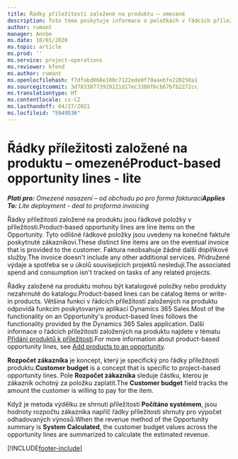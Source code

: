```yaml
---
title: Řádky příležitosti založené na produktu – omezené
description: Toto téma poskytuje informace o položkách v řádcích příležitostí založených na produktu v aplikaci Project Operations.
author: rumant
manager: Annbe
ms.date: 10/01/2020
ms.topic: article
ms.prod: ''
ms.service: project-operations
ms.reviewer: kfend
ms.author: rumant
ms.openlocfilehash: f7dfabd068e180c7122ede0f79aaebfe220250a1
ms.sourcegitcommit: 3d78338773929121d17ec3386f6cb67bfb2272cc
ms.translationtype: HT
ms.contentlocale: cs-CZ
ms.lasthandoff: 04/27/2021
ms.locfileid: "5949536"
---
```

# <a name="product-based-opportunity-lines---lite"></a><span data-ttu-id="3e1f6-103">Řádky příležitosti založené na produktu – omezené</span><span class="sxs-lookup"><span data-stu-id="3e1f6-103">Product-based opportunity lines - lite</span></span>

<span data-ttu-id="3e1f6-104">_**Platí pro:** Omezené nasazení – od obchodu po pro forma fakturaci_</span><span class="sxs-lookup"><span data-stu-id="3e1f6-104">_**Applies To:** Lite deployment - deal to proforma invoicing_</span></span>

<span data-ttu-id="3e1f6-105">Řádky příležitostí založené na produktu jsou řádkové položky v příležitosti.</span><span class="sxs-lookup"><span data-stu-id="3e1f6-105">Product-based opportunity lines are line items on the Opportunity.</span></span> <span data-ttu-id="3e1f6-106">Tyto odlišné řádkové položky jsou uvedeny na konečné faktuře poskytnuté zákazníkovi.</span><span class="sxs-lookup"><span data-stu-id="3e1f6-106">These distinct line items are on the eventual invoice that is provided to the customer.</span></span> <span data-ttu-id="3e1f6-107">Faktura neobsahuje žádné další doplňkové služby.</span><span class="sxs-lookup"><span data-stu-id="3e1f6-107">The invoice doesn't include any other additional services.</span></span> <span data-ttu-id="3e1f6-108">Přidružené výdaje a spotřeba se u úkolů souvisejících projektů nesledují.</span><span class="sxs-lookup"><span data-stu-id="3e1f6-108">The associated spend and consumption isn't tracked on tasks of any related projects.</span></span>

<span data-ttu-id="3e1f6-109">Řádky založené na produktu mohou být katalogové položky nebo produkty nezahrnuté do katalogu.</span><span class="sxs-lookup"><span data-stu-id="3e1f6-109">Product-based lines can be catalog items or write-in products.</span></span> <span data-ttu-id="3e1f6-110">Většina funkcí v řádcích příležitostí založených na produktu odpovídá funkcím poskytovaným aplikací Dynamics 365 Sales.</span><span class="sxs-lookup"><span data-stu-id="3e1f6-110">Most of the functionality on an Opportunity's product-based lines follows the functionality provided by the Dynamics 365 Sales application.</span></span> <span data-ttu-id="3e1f6-111">Další informace o řádcích příležitostí založených na produktu najdete v tématu [Přidání produktů k příležitosti](/dynamics365/sales-enterprise/add-products-opportunity).</span><span class="sxs-lookup"><span data-stu-id="3e1f6-111">For more information about product-based opportunity lines, see [Add products to an opportunity](/dynamics365/sales-enterprise/add-products-opportunity).</span></span>

<span data-ttu-id="3e1f6-112">**Rozpočet zákazníka** je koncept, který je specifický pro řádky příležitosti produktu.</span><span class="sxs-lookup"><span data-stu-id="3e1f6-112">**Customer budget** is a concept that is specific to project-based opportunity lines.</span></span> <span data-ttu-id="3e1f6-113">Pole **Rozpočet zákazníka** sleduje částku, kterou je zákazník ochotný za položku zaplatit.</span><span class="sxs-lookup"><span data-stu-id="3e1f6-113">The **Customer budget** field tracks the amount the customer is willing to pay for the item.</span></span>

<span data-ttu-id="3e1f6-114">Když je metoda výdělku ze shrnutí příležitosti **Počítáno systémem**, jsou hodnoty rozpočtu zákazníka napříč řádky příležitosti shrnuty pro výpočet odhadovaných výnosů.</span><span class="sxs-lookup"><span data-stu-id="3e1f6-114">When the revenue method of the Opportunity summary is **System Calculated**, the customer budget values across the opportunity lines are summarized to calculate the estimated revenue.</span></span> 



[!INCLUDE[footer-include](../../includes/footer-banner.md)]